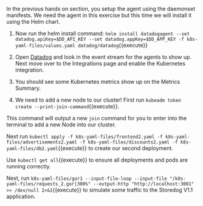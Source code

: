 In the previous hands on section, you setup the agent using the daemonset manifests. We need the agent in this exercise but this time we will install it using the Helm chart. 

1. Now run the helm install command: `helm install datadogagent --set datadog.apiKey=$DD_API_KEY --set datadog.appKey=$DD_APP_KEY -f k8s-yaml-files/values.yaml datadog/datadog`{{execute}}

1. Open <a href="https://app.datadoghq.com/event/stream" target="_datadog">Datadog</a> and look in the event stream for the agents to show up. Next move over to the Integrations page and enable the Kubernetes integration. 

1. You should see some Kubernetes metrics show up on the Metrics Summary. 

1. We need to add a new node to our cluster! First run `kubeadm token create --print-join-command`{{execute}}.

This command will output a new `join` command for you to enter into the terminal to add a new Node into our cluster.

Next run `kubectl apply -f k8s-yaml-files/frontend2.yaml -f k8s-yaml-files/advertisements2.yaml -f k8s-yaml-files/discounts2.yaml -f k8s-yaml-files/db2.yaml`{{execute}} to create our second deployment.

Use `kubectl get all`{{execute}} to ensure all deployments and pods are running correctly.

Next, run `k8s-yaml-files/gor1 --input-file-loop --input-file "/k8s-yaml-files/requests_2.gor|300%" --output-http "http://localhost:3001" >> /dev/null 2>&1`{{execute}} to simulate some traffic to the Storedog V1.1 application.